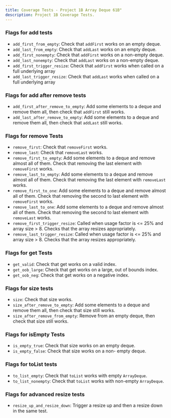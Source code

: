 ```yaml
---
title: Coverage Tests - Project 1B Array Deque 61B"
description: Project 1B Coverage Tests.
---
```


### Flags for add tests

- `add_first_from_empty`: Check that `addFirst` works on an empty deque.
- `add_last_from_empty`: Check that `addLast` works on an empty deque.
- `add_first_nonempty`: Check that `addFirst` works on a non-empty deque.
- `add_last_nonempty`: Check that `addLast` works on a non-empty deque.
- `add_first_trigger_resize`: Check that `addFirst` works when called on a full underlying array
- `add_last_trigger_resize`: Check that `addLast` works when called on a full underlying array

### Flags for add after remove tests

- `add_first_after_remove_to_empty`: Add some elements to a deque and remove them all, then check that `addFirst` still works.
- `add_last_after_remove_to_empty`: Add some elements to a deque and remove them all, then check that `addLast` still works.

### Flags for remove Tests

- `remove_first`: Check that `removeFirst` works.
- `remove_last`: Check that `removeLast` works.
- `remove_first_to_empty`: Add some elements to a deque and remove almost all of them. Check that removing the last element with `removeFirst` works.
- `remove_last_to_empty`: Add some elements to a deque and remove almost all of them. Check that removing the last element with `removeLast` works.
- `remove_first_to_one`: Add some elements to a deque and remove almost all of them. Check that removing the second to last element with `removeFirst` works.
- `remove_last_to_one`: Add some elements to a deque and remove almost all of them. Check that removing the second to last element with `removeLast` works.
- `remove_first_trigger_resize`: Called when usage factor is <= 25% and array size > 8. Checks that the array resizes appropriately.
- `remove_last_trigger_resize`: Called when usage factor is <= 25% and array size > 8. Checks that the array resizes appropriately.

### Flags for get Tests

- `get_valid`: Check that get works on a valid index.
- `get_oob_large`: Check that get works on a large, out of bounds index.
- `get_oob_neg`: Check that get works on a negative index.

### Flags for size tests

- `size`: Check that size works.
- `size_after_remove_to_empty`: Add some elements to a deque and remove them all, then check that size still works.
- `size_after_remove_from_empty`: Remove from an empty deque, then check that size still works.

### Flags for isEmpty Tests

- `is_empty_true`: Check that size works on an empty deque.
- `is_empty_false`: Check that size works on a non- empty deque.

### Flags for toList tests

- `to_list_empty`: Check that `toList` works with empty `ArrayDeque`.
- `to_list_nonempty`: Check that `toList` works with non-empty `ArrayDeque`.

### Flags for advanced resize tests

- `resize_up_and_resize_down`: Trigger a resize up and then a resize down in the same test.
